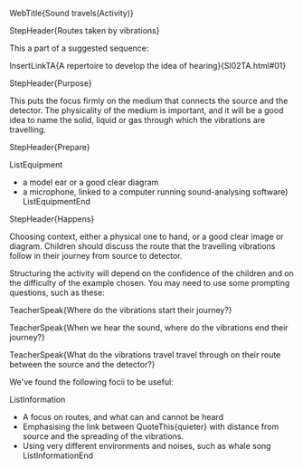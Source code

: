 WebTitle{Sound travels(Activity)}

StepHeader{Routes taken by vibrations}

This a part of a suggested sequence:

InsertLinkTA{A repertoire to develop the idea of hearing}{Sl02TA.html#01}

StepHeader{Purpose}

This puts the focus firmly on the medium that connects the source and the detector. The physicality of the medium is important, and it will be a good idea to name the solid, liquid or gas through which the vibrations are travelling.

StepHeader{Prepare}

ListEquipment
- a model ear or a good clear diagram
- a microphone, linked to a computer running sound-analysing software)
ListEquipmentEnd

StepHeader{Happens}

Choosing context, either a physical one to hand, or a good clear image or diagram. Children should discuss the route that the travelling vibrations follow in their journey from source to detector.

Structuring the activity will depend on the confidence of the children and on the difficulty of the example chosen. You may need to use some prompting questions, such as these:

TeacherSpeak{Where do the vibrations start their journey?}

TeacherSpeak{When we hear the sound, where do the vibrations end their journey?}

TeacherSpeak{What do the vibrations travel travel through on their route between the source and the detector?}

We&apos;ve found the following focii to be useful:

ListInformation
- A focus on routes, and what can and cannot be heard
- Emphasising the link between QuoteThis{quieter} with distance from source and the spreading of the vibrations.
- Using very different environments and noises, such as whale song
ListInformationEnd

